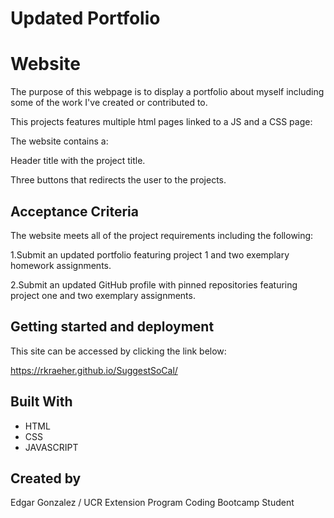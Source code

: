 # Updated Portfolio

# Website
The purpose of this webpage is to display a portfolio about myself including some of the work I've created or contributed to.

This projects features multiple html pages linked to a JS and a CSS page:

The website contains a:

Header title with the project title.

Three buttons that redirects the user to the projects.

## Acceptance Criteria 

The website meets all of the project requirements including the following:

1.Submit an updated portfolio featuring project 1 and two exemplary homework assignments.

2.Submit an updated GitHub profile with pinned repositories featuring project one and two exemplary assignments.


## Getting started and deployment

This site can be accessed by clicking the link below:

https://rkraeher.github.io/SuggestSoCal/

## Built With
* HTML
* CSS
* JAVASCRIPT

## Created by

Edgar Gonzalez / UCR Extension Program Coding Bootcamp Student
